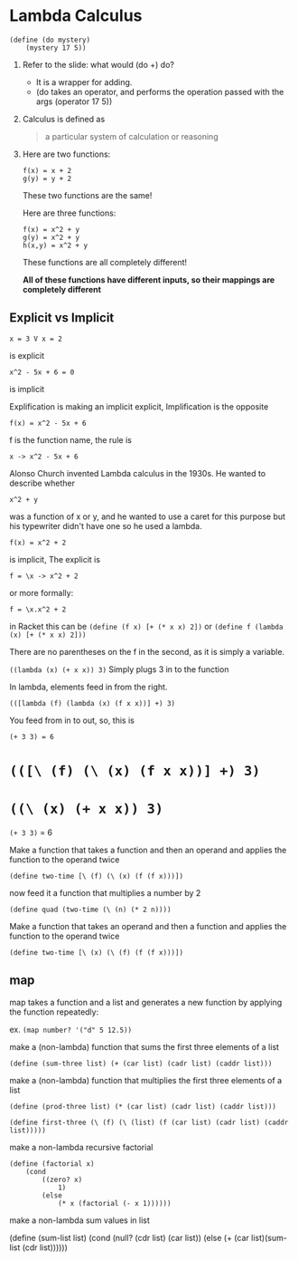 # Lambda Calculus

```Racket
(define (do mystery)
	(mystery 17 5))
```
1. Refer to the slide: what would (do +) do?
	* It is a wrapper for adding.
	* (do takes an operator, and performs the operation passed with the args (operator 17 5))
2. Calculus is defined as 
	>a particular system of calculation or reasoning

3. Here are two functions:
	```
	f(x) = x + 2
	g(y) = y + 2
	```
	These two functions are the same!

	Here are three functions:
	```
	f(x) = x^2 + y
	g(y) = x^2 + y
	h(x,y) = x^2 + y
	```
	These functions are all completely different!

	**All of these functions have different inputs, so their mappings are completely different**

## Explicit vs Implicit
	x = 3 V x = 2 
is explicit

	x^2 - 5x + 6 = 0 
is implicit

Explification is making an implicit explicit, Implification is the opposite

	f(x) = x^2 - 5x + 6
f is the function name, the rule is 
	
	x -> x^2 - 5x + 6

Alonso Church invented Lambda calculus in the 1930s. He wanted to describe whether 
	
	x^2 + y

was a function of x or y, and he wanted to use a caret for this purpose but his typewriter didn't have one so he used a lambda.

	f(x) = x^2 + 2
is implicit,
The explicit is

	f = \x -> x^2 + 2
or more formally:

	f = \x.x^2 + 2

in Racket this can be
```(define (f x) [+ (* x x) 2])``` or ```(define f (lambda (x) [+ (* x x) 2]))```

There are no parentheses on the f in the second, as it is simply a variable.

```((lambda (x) (+ x x)) 3)```
Simply plugs 3 in to the function 

In lambda, elements feed in from the right.

```(([lambda (f) (lambda (x) (f x x))] +) 3)```

You feed from in to out, so, this is
	
	(+ 3 3) = 6

```(([\ (f) (\ (x) (f x x))] +) 3)```
=
```((\ (x) (+ x x)) 3) ```
=
```(+ 3 3)```
= 6

Make a function that takes a function and then an operand and applies the function to the operand twice

```(define two-time [\ (f) (\ (x) (f (f x)))])```

now feed it a function that multiplies a number by 2

```(define quad (two-time (\ (n) (* 2 n))))```

Make a function that takes an operand and then a function and applies the function to the operand twice

```(define two-time [\ (x) (\ (f) (f (f x)))])```


## map

map takes a function and a list and generates a new function by applying the function repeatedly:

ex. ```(map number? '("d" 5 12.5))```

make a (non-lambda) function that sums the first three elements of a list

```(define (sum-three list) (+ (car list) (cadr list) (caddr list)))```

make a (non-lambda) function that multiplies the first three elements of a list

```(define (prod-three list) (* (car list) (cadr list) (caddr list)))```

```(define first-three (\ (f) (\ (list) (f (car list) (cadr list) (caddr list)))))```

make a non-lambda recursive factorial

```
(define (factorial x)
	(cond
		((zero? x)
			1)
		(else
			(* x (factorial (- x 1))))))
```

make a non-lambda sum values in list

(define (sum-list list)
	(cond
		(null? (cdr list)
			(car list))
		(else
			(+ (car list)(sum-list (cdr list))))))

